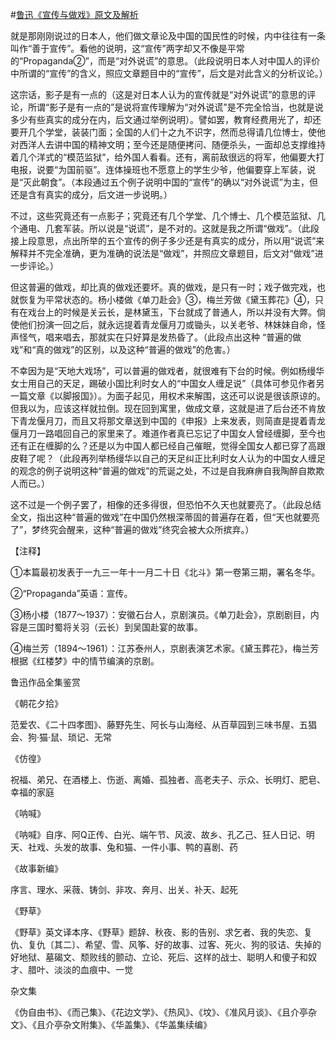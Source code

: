 #[鲁迅《宣传与做戏》原文及解析](https://www.vrrw.net/wx/7890.html)

就是那刚刚说过的日本人，他们做文章论及中国的国民性的时候，内中往往有一条叫作“善于宣传”。看他的说明，这“宣传”两字却又不像是平常的“Propaganda②”，而是“对外说谎”的意思。（此段说明日本人对中国人的评价中所谓的“宣传”的含义，照应文章题目中的“宣传”，后文是对此含义的分析议论。）



这宗话，影子是有一点的（这是对日本人认为的宣传就是“对外说谎”的意思的评论，所谓“影子是有一点的”是说将宣传理解为“对外说谎”是不完全恰当，也就是说多少有些真实的成分在内，后文通过举例说明）。譬如罢，教育经费用光了，却还要开几个学堂，装装门面；全国的人们十之九不识字，然而总得请几位博士，使他对西洋人去讲中国的精神文明；至今还是随便拷问、随便杀头，一面却总支撑维持着几个洋式的“模范监狱”，给外国人看看。还有，离前敌很远的将军，他偏要大打电报，说要“为国前驱”。连体操班也不愿意上的学生少爷，他偏要穿上军装，说是“灭此朝食”。（本段通过五个例子说明中国的“宣传”的确以“对外说谎”为主，但还是含有真实的成分，后文进一步说明。）

不过，这些究竟还有一点影子；究竟还有几个学堂、几个博士、几个模范监狱、几个通电、几套军装。所以说是“说谎”，是不对的。这就是我之所谓“做戏”。（此段接上段意思，点出所举的五个宣传的例子多少还是有真实的成分，所以用“说谎”来解释并不完全准确，更为准确的说法是“做戏”，并照应文章题目，后文对“做戏”进一步评论。）

但这普遍的做戏，却比真的做戏还要坏。真的做戏，是只有一时；戏子做完戏，也就恢复为平常状态的。杨小楼做《单刀赴会》③，梅兰芳做《黛玉葬花》④，只有在戏台上的时候是关云长，是林黛玉，下台就成了普通人，所以并没有大弊。倘使他们扮演一回之后，就永远提着青龙偃月刀或锄头，以关老爷、林妹妹自命，怪声怪气，唱来唱去，那就实在只好算是发热昏了。（此段点出这种 “普遍的做戏”和“真的做戏”的区别，以及这种“普遍的做戏”的危害。）

不幸因为是“天地大戏场”，可以普遍的做戏者，就很难有下台的时候。例如杨缦华女士用自己的天足，踢破小国比利时女人的“中国女人缠足说”（具体可参见作者另一篇文章《以脚报国》）。为面子起见，用权术来解围，这还可以说是很该原谅的。但我以为，应该这样就拉倒。现在回到寓里，做成文章，这就是进了后台还不肯放下青龙偃月刀，而且又将那文章送到中国的《申报》上来发表，则简直是提着青龙偃月刀一路唱回自己的家里来了。难道作者真已忘记了中国女人曾经缠脚，至今也还有正在缠脚的么？还是以为中国人都已经自己催眠，觉得全国女人都已穿了高跟皮鞋了呢？（此段再列举杨缦华以自己的天足纠正比利时女人认为的中国女人缠足的观念的例子说明这种“普遍的做戏”的荒诞之处，不过是自我麻痹自我陶醉自欺欺人而已。）

这不过是一个例子罢了，相像的还多得很，但恐怕不久天也就要亮了。（此段总结全文，指出这种“普遍的做戏”在中国仍然根深蒂固的普遍存在着，但“天也就要亮了”，梦终究会醒来，这种“普遍的做戏”终究会被大众所摈弃。）





【注释】

①本篇最初发表于一九三一年十一月二十日《北斗》第一卷第三期，署名冬华。

②“Propaganda”英语：宣传。

③杨小楼（1877～1937）：安徽石台人，京剧演员。《单刀赴会》，京剧剧目，内容是三国时蜀将关羽（云长）到吴国赴宴的故事。

④梅兰芳（1894～1961）：江苏泰州人，京剧表演艺术家。《黛玉葬花》，梅兰芳根据《红楼梦》中的情节编演的京剧。

鲁迅作品全集鉴赏

《朝花夕拾》

范爱农、《二十四孝图》、藤野先生、阿长与山海经、从百草园到三味书屋、五猖会、狗·猫·鼠、琐记、无常

《仿徨》

祝福、弟兄、在酒楼上、伤逝、离婚、孤独者、高老夫子、示众、长明灯、肥皂、幸福的家庭

《呐喊》

《呐喊》自序、阿Q正传、白光、端午节、风波、故乡、孔乙己、狂人日记、明天、社戏、头发的故事、兔和猫、一件小事、鸭的喜剧、药

《故事新编》

序言、理水、采薇、铸剑、非攻、奔月、出关、补天、起死

《野草》

《野草》英文译本序、《野草》题辞、秋夜、影的告别、求乞者、我的失恋、复仇、复仇〔其二〕、希望、雪、风筝、好的故事、过客、死火、狗的驳诘、失掉的好地狱、墓碣文、颓败线的颤动、立论、死后、这样的战士、聪明人和傻子和奴才、腊叶、淡淡的血痕中、一觉

杂文集

《伪自由书》、《而己集》、《花边文学》、《热风》、《坟》、《准风月谈》、《且介亭杂文》、《且介亭杂文附集》、《华盖集》、《华盖集续编》

